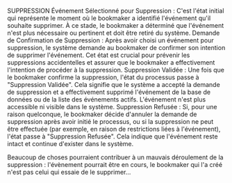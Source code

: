 SUPPRESSION
Événement Sélectionné pour Suppression : C'est l'état initial qui représente le moment où le bookmaker a identifié l'événement qu'il souhaite supprimer. À ce stade, le bookmaker a déterminé que l'événement n'est plus nécessaire ou pertinent et doit être retiré du système.
Demande de Confirmation de Suppression : Après avoir choisi un événement pour suppression, le système demande au bookmaker de confirmer son intention de supprimer l'événement. Cet état est crucial pour prévenir les suppressions accidentelles et assurer que le bookmaker a effectivement l'intention de procéder à la suppression.
Suppression Validée : Une fois que le bookmaker confirme la suppression, l'état du processus passe à "Suppression Validée". Cela signifie que le système a accepté la demande de suppression et a effectivement supprimé l'événement de la base de données ou de la liste des événements actifs. L'événement n'est plus accessible ni visible dans le système.
Suppression Refusée : Si, pour une raison quelconque, le bookmaker décide d'annuler la demande de suppression après avoir initié le processus, ou si la suppression ne peut être effectuée (par exemple, en raison de restrictions liées à l'événement), l'état passe à "Suppression Refusée". Cela indique que l'événement reste intact et continue d'exister dans le système.

Beaucoup de choses pourraient contribuer à un mauvais déroulement de la suppression : l'évènement pourrait être en cours, le bookmaker qui l'a créé n'est pas celui qui essaie de le supprimer...